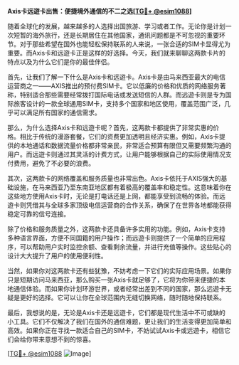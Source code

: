 **Axis卡远遊卡出售：便捷境外通信的不二之选[[TG💪+ @esim1088](https://t.me/s/esim1088)]**

随着全球化的发展，越来越多的人选择出国旅游、学习或者工作。无论你是计划一次短暂的海外旅行，还是长期居住在其他国家，通讯问题都是不可忽视的重要环节。对于那些希望在国外也能轻松保持联系的人来说，一张合适的SIM卡显得尤为重要。而Axis卡和远遊卡正是这样的好选择。今天，我们就来聊聊这两款卡片的特点以及为什么它们是你的最佳伴侣。

首先，让我们了解一下什么是Axis卡和远遊卡。Axis卡是由马来西亚最大的电信运营商之一——AXIS推出的预付费SIM卡。它以低廉的价格和优质的网络服务著称，特别适合那些需要经常拨打国际电话或发送短信的人群。而远遊卡则是专为国际旅客设计的一款全球通用SIM卡，支持多个国家和地区使用，覆盖范围广泛，几乎可以满足所有国家的通信需求。

那么，为什么选择Axis卡和远遊卡呢？首先，这两款卡都提供了非常实惠的价格。相比于传统的漫游套餐，它们的资费更加透明且经济实惠。例如，Axis卡提供的本地通话和数据流量价格都非常亲民，非常适合预算有限但又需要频繁沟通的用户。而远遊卡则通过其灵活的计费方式，让用户能够根据自己的实际使用情况支付费用，避免了不必要的浪费。

其次，这两款卡的网络覆盖和服务质量也非常出色。Axis卡依托于AXIS强大的基础设施，在马来西亚乃至东南亚地区都有着极高的覆盖率和稳定性。这意味着你在这些地方使用Axis卡时，无论是打电话还是上网，都能享受到流畅的体验。而远遊卡则凭借其与全球多家顶级电信运营商的合作关系，确保了在世界各地都能获得稳定可靠的信号连接。

除了价格和服务质量之外，这两款卡还具备许多实用的功能。例如，Axis卡支持多种语言界面，方便不同国籍的用户操作；而远遊卡则提供了一个简单的应用程序，可以帮助用户实时监控余额、查看剩余流量，并进行充值等操作。这些贴心的设计大大提升了用户的使用便利性。

当然，如果你对这两款卡还有些犹豫，不妨考虑一下它们的实际应用场景。如果你只是短期访问马来西亚，那么购买一张Axis卡就足够了，它将为你带来便捷的本地通信体验。而如果你计划环游世界，或者经常出差到不同的国家，那么远遊卡无疑是更好的选择。它可以让你在全球范围内无缝切换网络，随时随地保持联系。

最后，我想说的是，无论是Axis卡还是远遊卡，它们都是现代生活中不可或缺的小工具。它们不仅解决了我们在国外的通信难题，更让我们的生活变得更加简单和高效。如果你正在寻找一款适合自己的SIM卡，不妨试试Axis卡或远遊卡，相信它们会给你带来意想不到的惊喜。

[[TG💪+ @esim1088](https://t.me/s/esim1088) ![Image](https://i.postimg.cc/4NQfJmqS/Snipaste-2025-05-13-00-14-12.png)]